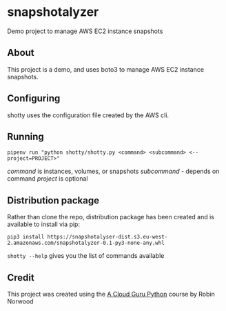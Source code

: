# snapshotalyzer

Demo project to manage AWS EC2 instance snapshots

## About

This project is a demo, and uses boto3 to manage AWS EC2 instance snapshots.

## Configuring

shotty uses the configuration file created by the AWS cli. 

## Running

`pipenv run "python shotty/shotty.py <command> <subcommand> <--project=PROJECT>"`

*command* is instances, volumes, or snapshots
*subcommand* - depends on command
*project* is optional

## Distribution package

Rather than clone the repo, distribution package has been created and is available to install via pip: 

`pip3 install https://snapshotalyser-dist.s3.eu-west-2.amazonaws.com/snapshotalyzer-0.1-py3-none-any.whl`

`shotty --help` gives you the list of commands available


## Credit

This project was created using the [A Cloud Guru Python](https://acloud.guru/learn/python-for-beginners?_ga=2.238331974.758725971.1589876596-1463944726.1585083415&_gac=1.219418475.1589372453.CjwKCAjwte71BRBCEiwAU_V9h1rXUgFhbAvYDr1_zBU2abhWpgSNriH94J7kXTklHGxmDXFvLuuwUxoCkBQQAvD_BwE) course by Robin Norwood
